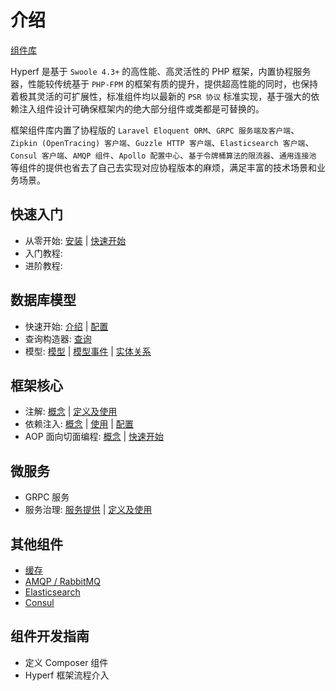 # 介绍

[组件库](https://github.com/hyperf-cloud/hyperf)

Hyperf 是基于 `Swoole 4.3+` 的高性能、高灵活性的 PHP 框架，内置协程服务器，性能较传统基于 `PHP-FPM` 的框架有质的提升，提供超高性能的同时，也保持着极其灵活的可扩展性，标准组件均以最新的 `PSR 协议` 标准实现，基于强大的依赖注入组件设计可确保框架内的绝大部分组件或类都是可替换的。
   
框架组件库内置了协程版的 `Laravel Eloquent ORM`、`GRPC 服务端及客户端`、`Zipkin (OpenTracing) 客户端`、`Guzzle HTTP 客户端`、`Elasticsearch 客户端`、`Consul 客户端`、`AMQP 组件`、`Apollo 配置中心`、`基于令牌桶算法的限流器`、`通用连接池` 等组件的提供也省去了自己去实现对应协程版本的麻烦，满足丰富的技术场景和业务场景。

## 快速入门

- 从零开始: [安装](zh/quick_start/install.md) | [快速开始](zh/quick_start/overview.md)
- 入门教程: 
- 进阶教程: 

## 数据库模型

- 快速开始: [介绍](zh/model/intro.md) | [配置](zh/model/config.md)
- 查询构造器: [查询](zh/model/select.md)
- 模型: [模型](zh/model/model.md) | [模型事件](zh/model/event.md) | [实体关系](zh/model/relation.md)

## 框架核心

- 注解: [概念](zh/annotation/intro.md) | [定义及使用](zh/annotation/usage.md)
- 依赖注入: [概念](zh/annotation/intro.md) | [使用](zh/annotation/usage.md) | [配置](zh/annotation/config.md)
- AOP 面向切面编程: [概念](zh/annotation/intro.md) | [快速开始](zh/annotation/usage.md)

## 微服务

- GRPC 服务
- 服务治理: [服务提供](zh/annotation/service-provider.md) | [定义及使用](zh/annotation/usage.md)

## 其他组件

- [缓存](zh/cache.md)
- [AMQP / RabbitMQ](zh/amqp.md)
- [Elasticsearch](zh/elasticsearch.md)
- [Consul](zh/consul.md)

## 组件开发指南

- 定义 Composer 组件
- Hyperf 框架流程介入